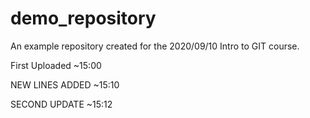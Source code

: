 # demo_repository

An example repository created for the 2020/09/10 Intro to GIT course.

First Uploaded ~15:00

NEW LINES  ADDED ~15:10

SECOND UPDATE ~15:12

